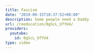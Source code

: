 ```yaml
---
title: Fascism
date: "2019-09-15T10:37:52+08:00"
description: Some people need a Daddy
url: /reeducation/0gScL_UfYU4/
providers:
  youtube:
    id: 0gScL_UfYU4
type: video
---
```

